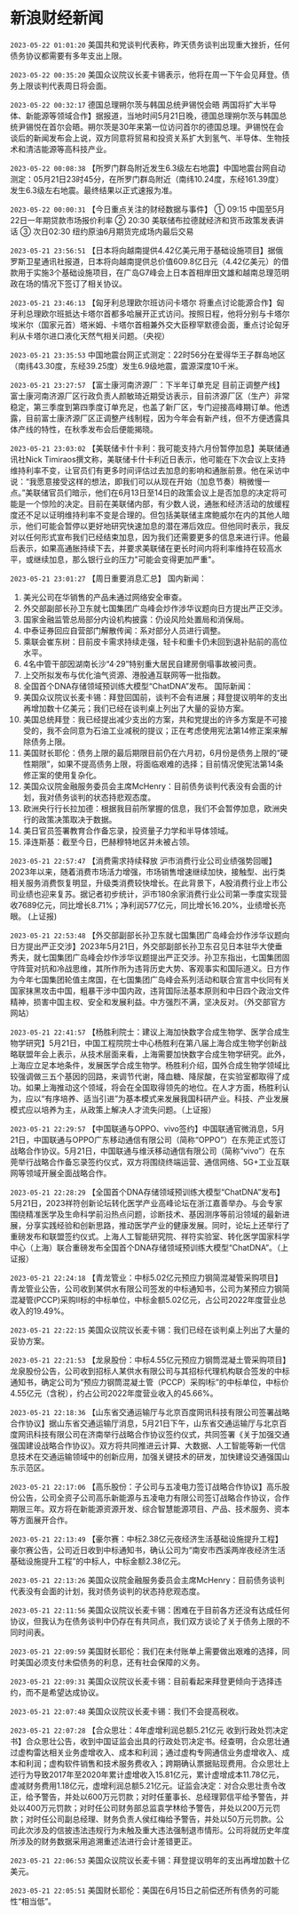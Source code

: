 # 新浪财经新闻
`2023-05-22 01:01:20` 美国共和党谈判代表称，昨天债务谈判出现重大挫折，任何债务协议都需要有多年支出上限。

`2023-05-22 00:35:20` 美国众议院议长麦卡锡表示，他将在周一下午会见拜登。债务上限谈判代表周日将会面。

`2023-05-22 00:32:17` 德国总理朔尔茨与韩国总统尹锡悦会晤 两国将扩大半导体、新能源等领域合作】据报道，当地时间5月21日晚，德国总理朔尔茨与韩国总统尹锡悦在首尔会晤。朔尔茨是30年来第一位访问首尔的德国总理。尹锡悦在会谈后的新闻发布会上说，双方同意将贸易和投资关系扩大到氢气、半导体、生物技术和清洁能源等高科技产业。

`2023-05-22 00:08:38` 【所罗门群岛附近发生6.3级左右地震】中国地震台网自动测定：05月21日23时45分，在所罗门群岛附近（南纬10.24度，东经161.39度）发生6.3级左右地震。最终结果以正式速报为准。

`2023-05-22 00:00:31` 【今日重点关注的财经数据与事件】
① 09:15 中国至5月22日一年期贷款市场报价利率
② 20:30 美联储布拉德就经济和货币政策发表讲话
③ 次日02:30 纽约原油6月期货完成场内最后交易

`2023-05-21 23:56:51` 【日本将向越南提供4.42亿美元用于基础设施项目】据俄罗斯卫星通讯社报道，日本将向越南提供总价值609.8亿日元（4.42亿美元）的借款用于实施3个基础设施项目，在广岛G7峰会上日本首相岸田文雄和越南总理范明政在场的情况下签订了相关协议。

`2023-05-21 23:46:13` 【匈牙利总理欧尔班访问卡塔尔 将重点讨论能源合作】匈牙利总理欧尔班抵达卡塔尔首都多哈展开正式访问。按照日程，他将分别与卡塔尔埃米尔（国家元首）塔米姆、卡塔尔首相兼外交大臣穆罕默德会面，重点讨论匈牙利从卡塔尔进口液化天然气相关问题。（央视）

`2023-05-21 23:35:53` 中国地震台网正式测定：22时56分在爱得华王子群岛地区（南纬43.30度，东经39.25度）发生6.9级地震，震源深度10千米。

`2023-05-21 23:27:57` 【富士康河南济源厂：下半年订单充足 目前正调整产线】富士康河南济源厂区行政负责人颜敏琦近期受访表示，目前济源厂区（生产）非常稳定，第三季度到第四季度订单充足，也盖了新厂区，专门迎接高峰期订单。他透露，目前富士康济源厂区正调整产线制程，因为今年会有新产线，但不方便透露具体产线的特性，在秋季发布会后便能揭晓。

`2023-05-21 23:03:02` 【美联储卡什卡利：我可能支持六月份暂停加息】美联储通讯社Nick Timiraos撰文称，美联储卡什卡利近日表示，他可能在下次会议上支持维持利率不变，让官员们有更多时间评估过去加息的影响和通胀前景。他在采访中说：“我愿意接受这样的想法，即我们可以从现在开始（加息节奏）稍微慢一点。”美联储官员们暗示，他们在6月13日至14日的政策会议上是否加息的决定将可能是一个惊险的决定。目前在美联储内部，有少数人说，通胀和经济活动的放缓程度还不足以证明维持利率不变是合理的。但包括美联储主席鲍威尔在内的其他人暗示，他们可能会暂停以更好地研究快速加息的潜在滞后效应。但他同时表示，我反对以任何形式宣布我们已经结束加息，因为我们还需要更多的信息来进行评。他最后表示，如果高通胀持续下去，并要求美联储在更长时间内将利率维持在较高水平，或继续加息，那么银行业的压力"可能会变得更加严重"。

`2023-05-21 23:01:27` 【周日重要消息汇总】
国内新闻：
1. 美光公司在华销售的产品未通过网络安全审查。
2. 外交部副部长孙卫东就七国集团广岛峰会炒作涉华议题向日方提出严正交涉。
3. 国家金融监管总局部分内设机构披露：仍设风险处置局和消保局。
4. 中泰证券回应自营部门解散传闻：系对部分人员进行调整。
5. 乘联会崔东树：目前皮卡需求持续走强，轻卡和重卡仍未回到退补贴前的高位水平。
6. 4名中管干部因湖南长沙“4·29”特别重大居民自建房倒塌事故被问责。
7. 上交所拟发布与优化油气资源、港股通互联网等一批指数。
8. 全国首个DNA存储领域预训练大模型“ChatDNA”发布。
国际新闻：
1. 美国众议院议长麦卡锡：拜登回国前，谈判不会有进展；拜登提议明年的支出再增加数十亿美元；我们已经在谈判桌上列出了大量的妥协方案。
2. 美国总统拜登：我已经提出减少支出的方案，共和党提出的许多方案是不可接受的，我不会同意为石油工业减税的提议；正在考虑使用宪法第14修正案来解除债务上限。
3. 美国财长耶伦：债务上限的最后期限目前仍在六月初，6月份是债务上限的“硬性期限”，如果不提高债务上限，将面临艰难的选择；目前情况使宪法第14条修正案的使用复杂化。
4. 美国众议院金融服务委员会主席McHenry：目前债务谈判代表没有会面的计划，我对债务谈判的状态持悲观态度。
5. 欧洲央行行长拉加德：根据我目前所掌握的信息，我们不会暂停加息，欧洲央行的政策决策取决于数据。
6. 美日官员签署教育合作备忘录，投资量子力学和半导体领域。
7. 泽连斯基：截至今日，巴赫穆特地区并未被占领。

`2023-05-21 22:57:47` 【消费需求持续释放 沪市消费行业公司业绩强势回暖】2023年以来，随着消费市场活力增强，市场销售增速继续加快，接触型、出行类相关服务消费恢复明显，升级类消费较快增长。在此背景下，A股消费行业上市公司业绩也迎来复苏。据记者初步统计，沪市180余家消费行业公司第一季度实现营收7689亿元，同比增长8.71%；净利润577亿元，同比增长16.20%，业绩增长亮眼。 (上证报)

`2023-05-21 22:53:48` 【外交部副部长孙卫东就七国集团广岛峰会炒作涉华议题向日方提出严正交涉】2023年5月21日，外交部副部长孙卫东召见日本驻华大使垂秀夫，就七国集团广岛峰会炒作涉华议题提出严正交涉。孙卫东指出，七国集团固守阵营对抗和冷战思维，其所作所为违背历史大势、客观事实和国际道义。日方作为今年七国集团轮值主席国，在七国集团广岛峰会系列活动和联合宣言中伙同有关国家抹黑攻击中国，粗暴干涉中国内政，违背国际法基本原则和中日四个政治文件精神，损害中国主权、安全和发展利益。中方强烈不满，坚决反对。（外交部官方网站）

`2023-05-21 22:41:57` 【杨胜利院士：建议上海加快数字合成生物学、医学合成生物学研究】5月21日，中国工程院院士中心杨胜利在第八届上海合成生物学创新战略联盟年会上表示，从技术层面来看，上海需要加快数字合成生物学研究。此外，上海应立足本地条件，发展医学合成生物学。杨胜利介绍，国外合成生物学领域比较强调做三五个基因的回路，来调节代谢，降血糖、降尿酸，在实验室都取得了成功。如果上海推动这个领域，将会在全国取得领先的地位。在人才方面，杨胜利认为，应以“有序培养、适当引进”为基本模式来发展我国科研产业。科技、产业发展模式应以培养为主，从政策上解决人才流失问题。（上证报）

`2023-05-21 22:29:57` 【中国联通与OPPO、vivo签约】中国联通官微消息，5月21日，中国联通与OPPO广东移动通信有限公司（简称“OPPO”）在东莞正式签订战略合作协议。5月21日，中国联通与维沃移动通信有限公司（简称“vivo”）在东莞举行战略合作备忘录签约仪式，双方将围绕终端运营、通信网络、5G+工业互联网等领域开展全面战略合作。

`2023-05-21 22:28:29` 【全国首个DNA存储领域预训练大模型“ChatDNA”发布】 5月21日，2023祥符创新论坛转化医学产业高峰论坛在浙江嘉善举办。与会专家围绕精准医学及生命科学前沿热点问题，诊断技术、基因测序等前沿领域的最新进展，分享实践经验和创新思路，推动医学产业的健康发展。同时，论坛上还举行了重磅发布和联盟签约仪式。上海人工智能研究院、祥符实验室、转化医学国家科学中心（上海）联合重磅发布全国首个DNA存储领域预训练大模型“ChatDNA”。（上证报）

`2023-05-21 22:24:18` 【青龙管业：中标5.02亿元预应力钢简混凝管采购项目】青龙管业公告，公司收到某供水有限公司签发的中标通知书，公司为某预应力钢简混凝管(PCCP)采购II标的中标单位，中标金额5.02亿元，占公司2022年度营业总收入的19.49%。

`2023-05-21 22:22:15` 美国众议院议长麦卡锡：我们已经在谈判桌上列出了大量的妥协方案。

`2023-05-21 22:21:53` 【龙泉股份：中标4.55亿元预应力钢筒混凝土管采购项目】龙泉股份公告，公司收到招标人某供水有限公司与其招标代理机构联合签发的中标通知书，确定公司为“预应力钢筒混凝土管（PCCP）采购Ⅰ标”的中标单位，中标价4.55亿元（含税），约占公司2022年度营业收入的45.66%。

`2023-05-21 22:18:36` 【山东省交通运输厅与北京百度网讯科技有限公司签署战略合作协议】据山东省交通运输厅消息，5月21日下午，山东省交通运输厅与北京百度网讯科技有限公司在济南举行战略合作协议签约仪式，共同签署《关于加强交通强国建设战略合作协议》。双方将共同推进云计算、大数据、人工智能等新一代信息技术在交通运输领域中的创新应用，加强关键技术的研发，加快建设交通强国山东示范区。

`2023-05-21 22:17:06` 【高乐股份：子公司与五凌电力签订战略合作协议】高乐股份公告，公司全资子公司高乐新能源与五凌电力有限公司签订战略合作协议，合作期限三年。双方将在新能源资源开发、综合智慧能源项目、产品、技术服务、资本等方面展开合作。

`2023-05-21 22:13:49` 【豪尔赛：中标2.38亿元夜经济生活基础设施提升工程】豪尔赛公告，公司近日收到中标通知书，确认公司为“南安市西溪两岸夜经济生活基础设施提升工程”的中标人，中标金额2.38亿元。

`2023-05-21 22:13:26` 美国众议院金融服务委员会主席McHenry：目前债务谈判代表没有会面的计划，我对债务谈判的状态持悲观态度。

`2023-05-21 22:11:56` 美国众议院议长麦卡锡：困难在于目前各方还没有达成任何协议，但我认为在债务谈判中仍存在有共同点，我们双方谈论了关于债务上限的不同时间表。

`2023-05-21 22:09:59` 美国财长耶伦：我们在未付账单上需要做出艰难的选择，同时美国必须支付未偿债务的利息，还有社会保障的义务。

`2023-05-21 22:09:31` 美国众议院议长麦卡锡：目前看起来拜登更倾向于选择违约，而不是希望达成协议。

`2023-05-21 22:07:48` 美国众议院议长麦卡锡：我们不会提高税收。

`2023-05-21 22:07:28` 【合众思壮：4年虚增利润总额5.21亿元 收到行政处罚决定书】合众思壮公告，收到中国证监会出具的行政处罚决定书。经查明，合众思壮通过虚构雷达相关业务虚增收入、成本和利润；通过虚构专网通信业务虚增收入、成本和利润；虚构软件销售和技术服务费收入；跨期确认票据贴现费用。合众思壮上述行为导致2017年至2020年累计虚增收入15.81亿元，累计虚增成本11.78亿元，虚减财务费用1.18亿元，虚增利润总额5.21亿元。证监会决定：对合众思壮责令改正，给予警告，并处以600万元罚款；对时任董事长、总经理郭信平给予警告，并处以400万元罚款；对时任公司财务部总监袁学林给予警告，并处以200万元罚款；对时任公司副总经理、财务负责人侯红梅给予警告，并处以50万元罚款。公司此次涉及的信披违法违规行为未触及重大违法强制退市情形。公司将就历史年度所涉及的财务数据采用追溯重述法进行会计差错更正。

`2023-05-21 22:06:53` 美国众议院议长麦卡锡：拜登提议明年的支出再增加数十亿美元。

`2023-05-21 22:05:51` 美国财长耶伦：美国在6月15日之前偿还所有债务的可能性“相当低”。

